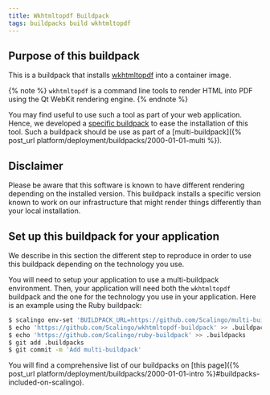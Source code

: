 ```yaml
---
title: Wkhtmltopdf Buildpack
tags: buildpacks build wkhtmltopdf
---
```


## Purpose of this buildpack

This is a buildpack that installs [wkhtmltopdf](http://wkhtmltopdf.org) into a container image.

{% note %}
  `wkhtmltopdf` is a command line tools to render HTML into PDF using the Qt WebKit rendering engine.
{% endnote %}

You may find useful to use such a tool as part of your web application. Hence, we developed a [specific buildpack](https://github.com/Scalingo/wkhtmltopdf-buildpack) to ease the installation of this tool. Such a buildpack should be use as part of a [multi-buildpack]({% post_url platform/deployment/buildpacks/2000-01-01-multi %}).

## Disclaimer

Please be aware that this software is known to have different rendering depending on the installed version. This buildpack installs a specific version known to work on our infrastructure that might render things differently than your local installation.

## Set up this buildpack for your application

We describe in this section the different step to reproduce in order to use this buildpack depending on the technology you use.

You will need to setup your application to use a multi-buildpack environment. Then, your application will need both the `wkhtmltopdf` buildpack and the one for the technology you use in your application. Here is an example using the Ruby buildpack:

```bash
$ scalingo env-set 'BUILDPACK_URL=https://github.com/Scalingo/multi-buildpack.git'
$ echo 'https://github.com/Scalingo/wkhtmltopdf-buildpack' >> .buildpacks
$ echo 'https://github.com/Scalingo/ruby-buildpack' >> .buildpacks
$ git add .buildpacks
$ git commit -m 'Add multi-buildpack'
```

You will find a comprehensive list of our buildpacks on [this page]({% post_url platform/deployment/buildpacks/2000-01-01-intro %}#buildpacks-included-on-scalingo).
